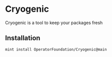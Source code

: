 # Cryogenic
Cryogenic is a tool to keep your packages fresh

## Installation

````
mint install OperatorFoundation/Cryogenic@main
````
